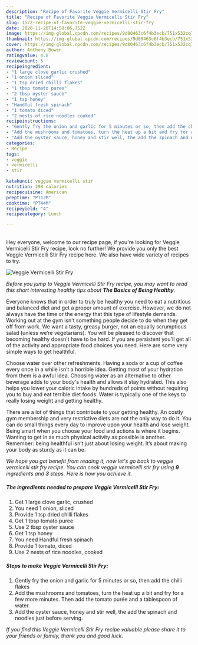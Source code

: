 ```yaml
---
description: "Recipe of Favorite Veggie Vermicelli Stir Fry"
title: "Recipe of Favorite Veggie Vermicelli Stir Fry"
slug: 1572-recipe-of-favorite-veggie-vermicelli-stir-fry
date: 2020-11-26T14:50:06.752Z
image: https://img-global.cpcdn.com/recipes/9d80463c6f4b3ecb/751x532cq70/veggie-vermicelli-stir-fry-recipe-main-photo.jpg
thumbnail: https://img-global.cpcdn.com/recipes/9d80463c6f4b3ecb/751x532cq70/veggie-vermicelli-stir-fry-recipe-main-photo.jpg
cover: https://img-global.cpcdn.com/recipes/9d80463c6f4b3ecb/751x532cq70/veggie-vermicelli-stir-fry-recipe-main-photo.jpg
author: Anthony Bowen
ratingvalue: 4.8
reviewcount: 5
recipeingredient:
- "1 large clove garlic crushed"
- "1 onion sliced"
- "1 tsp dried chilli flakes"
- "1 tbsp tomato puree"
- "2 tbsp oyster sauce"
- "1 tsp honey"
- "Handful fresh spinach"
- "1 tomato diced"
- "2 nests of rice noodles cooked"
recipeinstructions:
- "Gently fry the onion and garlic for 5 minutes or so, then add the chilli flakes"
- "Add the mushrooms and tomatoes, turn the heat up a bit and fry for a few more minutes. Then add the tomato purée and a tablespoon of water."
- "Add the oyster sauce, honey and stir well, the add the spinach and noodles just before serving."
categories:
- Recipe
tags:
- veggie
- vermicelli
- stir

katakunci: veggie vermicelli stir 
nutrition: 298 calories
recipecuisine: American
preptime: "PT12M"
cooktime: "PT44M"
recipeyield: "4"
recipecategory: Lunch

---
```

<br>
Hey everyone, welcome to our recipe page, if you're looking for Veggie Vermicelli Stir Fry recipe, look no further! We provide you only the best Veggie Vermicelli Stir Fry recipe here. We also have wide variety of recipes to try.
<br>


![Veggie Vermicelli Stir Fry](https://img-global.cpcdn.com/recipes/9d80463c6f4b3ecb/751x532cq70/veggie-vermicelli-stir-fry-recipe-main-photo.jpg)

<i>Before you jump to Veggie Vermicelli Stir Fry recipe, you may want to read this short interesting healthy tips about <strong>The Basics of Being Healthy</strong>.</i>

Everyone knows that in order to truly be healthy you need to eat a nutritious and balanced diet and get a proper amount of exercise. However, we do not always have the time or the energy that this type of lifestyle demands. Working out at the gym isn't something people decide to do when they get off from work. We want a tasty, greasy burger, not an equally scrumptious salad (unless we’re vegetarians). You will be pleased to discover that becoming healthy doesn't have to be hard. If you are persistent you'll get all of the activity and appropriate food choices you need. Here are some very simple ways to get healthful.

Choose water over other refreshments. Having a soda or a cup of coffee every once in a while isn’t a horrible idea. Getting most of your hydration from them is a awful idea. Choosing water as an alternative to other beverage adds to your body's health and allows it stay hydrated. This also helps you lower your caloric intake by hundreds of points without requiring you to buy and eat terrible diet foods. Water is typically one of the keys to really losing weight and getting healthy.

There are a lot of things that contribute to your getting healthy. An costly gym membership and very restrictive diets are not the only way to do it. You can do small things every day to improve upon your health and lose weight. Being smart when you choose your food and actions is where it begins. Wanting to get in as much physical activity as possible is another. Remember: being healthful isn’t just about losing weight. It’s about making your body as sturdy as it can be. 


<i>We hope you got benefit from reading it, now let's go back to veggie vermicelli stir fry recipe. You can cook veggie vermicelli stir fry using <strong>9</strong> ingredients and <strong>3</strong> steps. Here is how you achieve it.
</i>

##### The ingredients needed to prepare Veggie Vermicelli Stir Fry:

1. Get 1 large clove garlic, crushed
1. You need 1 onion, sliced
1. Provide 1 tsp dried chilli flakes
1. Get 1 tbsp tomato puree
1. Use 2 tbsp oyster sauce
1. Get 1 tsp honey
1. You need Handful fresh spinach
1. Provide 1 tomato, diced
1. Use 2 nests of rice noodles, cooked


##### Steps to make Veggie Vermicelli Stir Fry:

1. Gently fry the onion and garlic for 5 minutes or so, then add the chilli flakes
1. Add the mushrooms and tomatoes, turn the heat up a bit and fry for a few more minutes. Then add the tomato purée and a tablespoon of water.
1. Add the oyster sauce, honey and stir well, the add the spinach and noodles just before serving.


<i>If you find this Veggie Vermicelli Stir Fry recipe valuable please share it to your friends or family, thank you and good luck.</i>

